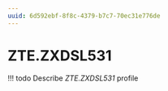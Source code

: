 ```yaml
---
uuid: 6d592ebf-8f8c-4379-b7c7-70ec31e776de
---
```



# ZTE.ZXDSL531


<!-- prettier-ignore -->
!!! todo
    Describe *ZTE.ZXDSL531* profile

